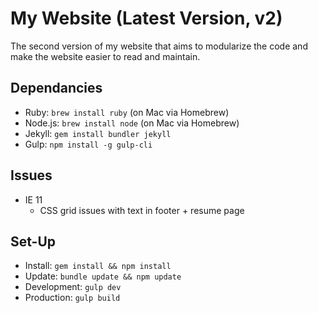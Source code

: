 # My Website (Latest Version, v2)
The second version of my website that aims to modularize the code and make the website easier to read and maintain.

## Dependancies
- Ruby: `brew install ruby` (on Mac via Homebrew)
- Node.js: `brew install node` (on Mac via Homebrew)
- Jekyll: `gem install bundler jekyll`
- Gulp: `npm install -g gulp-cli`

## Issues
- IE 11
  - CSS grid issues with text in footer + resume page

## Set-Up
- Install: `gem install && npm install`
- Update: `bundle update && npm update`
- Development: `gulp dev`
- Production: `gulp build`
